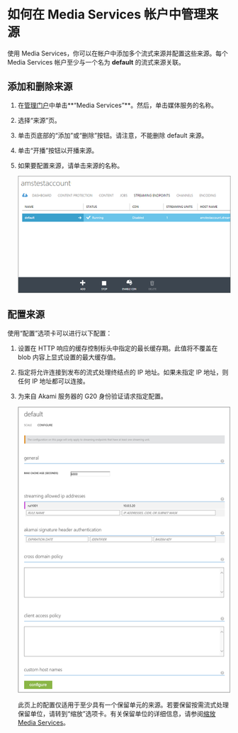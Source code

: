 <properties linkid="scripting-center-index" urlDisplayName="index" pageTitle="Scripting Center Index" metaKeywords="" description="" metaCanonical="" services="" documentationCenter="" title="How to Manage Origins in a Media Services Account" authors="juliako" solutions="" manager="" editor="" />
<tags ms.service=""
    ms.date="03/10/2015"
    wacn.date="04/11/2015"
    />

如何在 Media Services 帐户中管理来源
====================================

使用 Media Services，你可以在帐户中添加多个流式来源并配置这些来源。每个 Media Services 帐户至少与一个名为 **default** 的流式来源关联。

添加和删除来源
--------------

1.  在[管理门户](https://manage.windowsazure.cn)中单击**“Media Services”**。然后，单击媒体服务的名称。
2.  选择“来源”页。
3.  单击页底部的“添加”或“删除”按钮。请注意，不能删除 default 来源。
4.  单击“开播”按钮以开播来源。
5.  如果要配置来源，请单击来源的名称。

    ![“来源”页](./media/media-services-manage-origins/media-services-origins-page.png)

配置来源
--------

使用“配置”选项卡可以进行以下配置：

1.  设置在 HTTP 响应的缓存控制标头中指定的最长缓存期。此值将不覆盖在 blob 内容上显式设置的最大缓存值。

2.  指定将允许连接到发布的流式处理终结点的 IP 地址。如果未指定 IP 地址，则任何 IP 地址都可以连接。

3.  为来自 Akami 服务器的 G20 身份验证请求指定配置。

    ![配置来源](./media/media-services-manage-origins/media-services-origins-configure.png)

    此页上的配置仅适用于至少具有一个保留单元的来源。若要保留按需流式处理保留单位，请转到“缩放”选项卡。有关保留单位的详细信息，请参阅[缩放 Media Services](/manage/services/media-services/how-to-scale-a-media-service/)。



